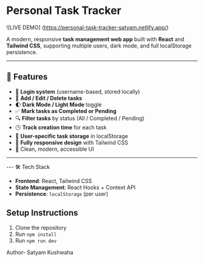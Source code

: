 #  Personal Task Tracker
![LIVE DEMO] (https://personal-task-tracker-satyam.netlify.app/)

A modern, responsive **task management web app** built with **React** and **Tailwind CSS**, supporting multiple users, dark mode, and full localStorage persistence.

---

## 🚀 Features

- 🔐 **Login system** (username-based, stored locally)
- 🧠 **Add / Edit / Delete tasks**
- 🌓 **Dark Mode / Light Mode** toggle
- ✅ **Mark tasks as Completed or Pending**
- 🔍 **Filter tasks** by status (All / Completed / Pending)
- 🕒 **Track creation time** for each task
- 💾 **User-specific task storage** in localStorage
- 📱 **Fully responsive design** with Tailwind CSS
- 🎨 Clean, modern, accessible UI

---

--- 🛠️ Tech Stack

- **Frontend**: React, Tailwind CSS
- **State Management**: React Hooks + Context API
- **Persistence**: `localStorage` (per user)


 ## Setup Instructions 
1. Clone the repository   
2. Run `npm install`   
3. Run `npm run dev`

Author- Satyam Kushwaha




